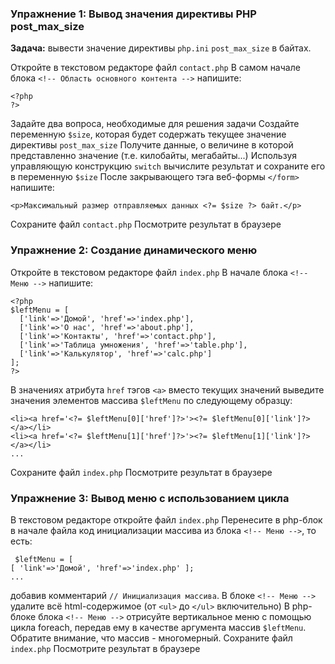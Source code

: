 ### Упражнение 1: Вывод значения директивы PHP post_max_size
**Задача:** вывести значение директивы `php.ini` `post_max_size` в байтах.

Откройте в текстовом редакторе файл `contact.php`
В самом начале блока `<!-- Область основного контента -->` напишите:
```
<?php
?>
```
Задайте два вопроса, необходимые для решения задачи
Создайте переменную `$size`, которая будет содержать текущее значение директивы `post_max_size`
Получите данные, о величине в которой представленно значение (т.е. килобайты, мегабайты...)
Используя управляющую конструкцию `switch` вычислите результат и сохраните его в переменную  `$size`
После закрывающего тэга веб-формы `</form>` напишите:
```
<p>Максимальный размер отправляемых данных <?= $size ?> байт.</p>
```
Сохраните файл `contact.php`
Посмотрите результат в браузере

### Упражнение 2: Создание динамического меню
Откройте в текстовом редакторе файл `index.php`
В начале блока `<!-- Меню -->` напишите:
```
<?php
$leftMenu = [
  ['link'=>'Домой', 'href'=>'index.php'],
  ['link'=>'О нас', 'href'=>'about.php'],
  ['link'=>'Контакты', 'href'=>'contact.php'],
  ['link'=>'Таблица умножения', 'href'=>'table.php'],
  ['link'=>'Калькулятор', 'href'=>'calc.php']
];
?>
```
В значениях атрибута `href` тэгов `<a>` вместо текущих значений выведите значения элементов массива `$leftMenu` по следующему образцу:
```
<li><a href='<?= $leftMenu[0]['href']?>'><?= $leftMenu[0]['link']?></a></li>
<li><a href='<?= $leftMenu[1]['href']?>'><?= $leftMenu[1]['link']?></a></li>
...
```
Сохраните файл ```index.php```
Посмотрите результат в браузере

### Упражнение 3: Вывод меню с использованием цикла
В текстовом редакторе откройте файл `index.php`
Перенесите в php-блок в начале файла код инициализации массива из блока `<!-- Меню -->`, то есть:
```
 $leftMenu = [
[ 'link'=>'Домой', 'href'=>'index.php' ];
...
```
добавив комментарий `// Инициализация массива`.
В блоке `<!-- Меню -->` удалите всё html-содержимое (от `<ul>` до `</ul>` включительно)
В php-блоке блока `<!-- Меню -->` отрисуйте вертикальное меню с помощью цикла foreach, передав ему в качестве аргумента массив `$leftMenu`.
Обратите внимание, что массив - многомерный.
Сохраните файл `index.php`
Посмотрите результат в браузере